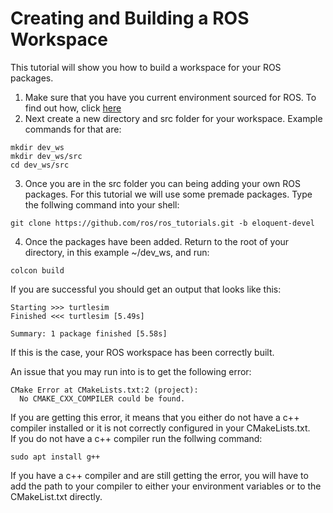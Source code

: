 # Creating and Building a ROS Workspace
This tutorial will show you how to build a workspace for your ROS packages.
1. Make sure that you have you current environment sourced for ROS. To find out how, click [here](ROSConfigure.md)
2. Next create a new directory and src folder for your workspace. Example commands for that are:
```
mkdir dev_ws
mkdir dev_ws/src
cd dev_ws/src
```
3. Once you are in the src folder you can being adding your own ROS packages. For this tutorial we will use some premade packages.
Type the follwing command into your shell:
```
git clone https://github.com/ros/ros_tutorials.git -b eloquent-devel
```
4. Once the packages have been added. Return to the root of your directory, in this example ~/dev_ws, and run:
```
colcon build
```
If you are successful you should get an output that looks like this:
```
Starting >>> turtlesim
Finished <<< turtlesim [5.49s]

Summary: 1 package finished [5.58s]
```
If this is the case, your ROS workspace has been correctly built. 

An issue that you may run into is to get the following error:
```
CMake Error at CMakeLists.txt:2 (project):
  No CMAKE_CXX_COMPILER could be found.
```
If you are getting this error, it means that you either do not have a c++ compiler installed or it is not correctly configured in 
your CMakeLists.txt.<br>
If you do not have a c++ compiler run the follwing command:
```
sudo apt install g++
```
If you have a c++ compiler and are still getting the error, you will have to add the path to your compiler to either your 
environment variables or to the CMakeList.txt directly. 






